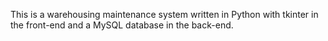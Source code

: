 
This is a warehousing maintenance system written in Python with tkinter in the front-end and a MySQL database in the back-end. 

